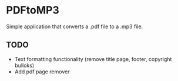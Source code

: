 # PDFtoMP3
Simple application that converts a .pdf file to a .mp3 file.

## TODO
- Text formatting functionality (remove title page, footer, copyright bulloks)
- Add pdf page remover
